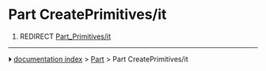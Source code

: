 # Part CreatePrimitives/it
1.  REDIRECT [Part_Primitives/it](Part_Primitives/it.md)



---
⏵ [documentation index](../README.md) > [Part](Part_Workbench.md) > Part CreatePrimitives/it

